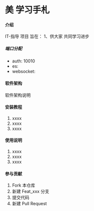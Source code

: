 # 美 学习手札

#### 介绍
IT-指导 项目
旨在：
1、供大家 共同学习进步

##### 端口分配
- auth: 10010
- es:
- websocket:

#### 软件架构
软件架构说明


#### 安装教程

1.  xxxx
2.  xxxx
3.  xxxx

#### 使用说明

1.  xxxx
2.  xxxx
3.  xxxx

#### 参与贡献

1.  Fork 本仓库
2.  新建 Feat_xxx 分支
3.  提交代码
4.  新建 Pull Request


